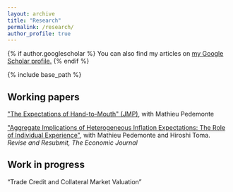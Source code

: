 ```yaml
---
layout: archive
title: "Research"
permalink: /research/
author_profile: true
---
```


{% if author.googlescholar %}
You can also find my articles on <u><a href="{{author.googlescholar}}">my Google Scholar profile</a>.</u>
{% endif %}

{% include base_path %}

## Working papers

["The Expectations of Hand-to-Mouth" (JMP)](https://tyentzen.github.io/files/montero_yang_yentzen_price_of_faith_250206.pdf), with Mathieu Pedemonte

["Aggregate Implications of Heterogeneous Inflation Expectations: The Role of Individual Experience"](https://doi.org/10.26509/frbc-wp-202304), with Mathieu Pedemonte and Hiroshi Toma. </br>
*Revise and Resubmit, The Economic Journal*


## Work in progress

“Trade Credit and Collateral Market Valuation”

